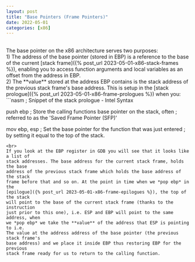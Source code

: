 ```yaml
---
layout: post
title: "Base Pointers (Frame Pointers)"
date: 2022-05-01
categories: [x86]
---
```

<br> 
The base pointer on the x86 architecture serves two purposes:  
<br> 
1) The address of the base pointer (stored in EBP) is a reference to the base of 
the current [stack frame]({% post_url 2023-05-01-x86-stack-frames %}), enabling 
you to access function arguments and local variables as an offset from the 
address in EBP.   
<br> 
2) The **value** stored at the address EBP contains is the stack address of the 
previous stack frame's base address. This is setup in the 
[stack prologue]({% post_url 2023-05-01-x86-frame-prologues %}) when you:  
<br> 
```nasm
; Snippet of the stack prologue - Intel Syntax 

push ebp        ; Store the calling functions base pointer on the stack, often
                ; referred to as the 'Saved Frame Pointer (SFP)'

mov ebp, esp    ; Set the base pointer for the function that was just entered
                ; by setting it equal to the top of the stack. 
```  
<br> 
If you look at the EBP register in GDB you will see that it looks like a list of 
stack addresses. The base address for the current stack frame, holds the base 
address of the previous stack frame which holds the base address of the stack 
frame before that and so on. At the point in time when we *pop ebp* in the 
[epilogue]({% post_url 2023-05-01-x86-frame-epilogues %}), the top of the stack 
will point to the base of the current stack frame (thanks to the instruction 
just prior to this one), i.e. ESP and EBP will point to the same address, when 
we *pop ebp* we take the **value** of the address that ESP is pointing to i.e. 
The value at the address address of the base pointer (the previous stack frame's 
base address) and we place it inside EBP thus restoring EBP for the previous 
stack frame ready for us to return to the calling function.   
